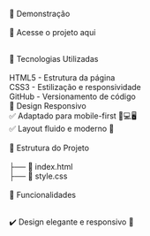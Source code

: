 

📱 Demonstração
<br>
<br>
🔗 Acesse o projeto aqui 

<br>
🚀 Tecnologias Utilizadas
<br>
<br>
 HTML5 - Estrutura da página
<br>
 CSS3 - Estilização e responsividade
<br>
 GitHub - Versionamento de código
<br>
🎨 Design Responsivo
<br>
✅ Adaptado para mobile-first 📱💻🖥️
<br>
✅ Layout fluido e moderno 🌟
<br>

<br>
📂 Estrutura do Projeto

<br>
<br>
├── 📄 index.html
<br>
├── 📄 style.css

<br>
<br>
📌 Funcionalidades
<br>
<br>

✔️ Design elegante e responsivo 🎨


<br>
<br>
